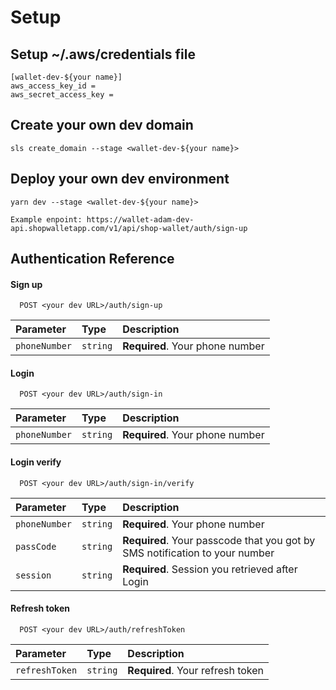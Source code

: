 # Setup

## Setup ~/.aws/credentials file

```
[wallet-dev-${your name}]
aws_access_key_id =
aws_secret_access_key =
```

## Create your own dev domain

```
sls create_domain --stage <wallet-dev-${your name}>
```

## Deploy your own dev environment

```
yarn dev --stage <wallet-dev-${your name}>

Example enpoint: https://wallet-adam-dev-api.shopwalletapp.com/v1/api/shop-wallet/auth/sign-up
```

## Authentication Reference

#### Sign up

```http
  POST <your dev URL>/auth/sign-up
```

| Parameter     | Type     | Description                     |
| :------------ | :------- | :------------------------------ |
| `phoneNumber` | `string` | **Required**. Your phone number |

#### Login

```http
  POST <your dev URL>/auth/sign-in
```

| Parameter     | Type     | Description                     |
| :------------ | :------- | :------------------------------ |
| `phoneNumber` | `string` | **Required**. Your phone number |

#### Login verify

```http
  POST <your dev URL>/auth/sign-in/verify
```

| Parameter     | Type     | Description                                                                 |
| :------------ | :------- | :-------------------------------------------------------------------------- |
| `phoneNumber` | `string` | **Required**. Your phone number                                             |
| `passCode`    | `string` | **Required**. Your passcode that you got by SMS notification to your number |
| `session`     | `string` | **Required**. Session you retrieved after Login                             |

#### Refresh token

```http
  POST <your dev URL>/auth/refreshToken
```

| Parameter      | Type     | Description                      |
| :------------- | :------- | :------------------------------- |
| `refreshToken` | `string` | **Required**. Your refresh token |
